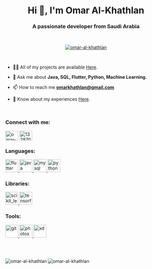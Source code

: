 <h1 style="text-decoration: none;" align="center">Hi 👋, I'm Omar Al-Khathlan</h1>

<h3 align="center">A passionate developer from Saudi Arabia</h3>

<br/>


<p align="middle"> <a href="https://github.com/ryo-ma/github-profile-trophy"><img src="https://github-profile-trophy.vercel.app/?username=omar-al-khathlan&margin-w=15&margin-h=15&theme=onedark&no-frame=true&no-bg=true" alt="omar-al-khathlan" /></a> </p>

<br/>

- 👨‍💻 All of my projects are available [Here](https://github.com/Omar-Al-Khathlan?tab=repositories).

- 💬 Ask me about **Java, SQL, Flutter, Python, Machine Learning.**

- 📫 How to reach me **omarkhathlan@gmail.com**

- 📄 Know about my experiences [Here](https://www.linkedin.com/in/omar-al-khathlan/).

<br/>

<h3 align="left">Connect with me:</h3>
<p align="left">
<a href="https://linkedin.com/in/omar-al-khathlan" target="blank"><img align="center" src="https://cdn.jsdelivr.net/npm/simple-icons@3.0.1/icons/linkedin.svg" alt="omar-al-khathlan" height="30" width="40" /></a>
<a href="https://stackoverflow.com/users/13287040" target="blank"><img align="center" src="https://cdn.jsdelivr.net/npm/simple-icons@3.0.1/icons/stackoverflow.svg" alt="13287040" height="30" width="40" /></a>
</p>

<h3 align="left">Languages:</h3>
<p align="left"> <a href="https://flutter.dev" target="_blank"> <img src="https://www.vectorlogo.zone/logos/flutterio/flutterio-icon.svg" alt="flutter" width="40" height="40"/> </a> <a href="https://www.java.com" target="_blank"> <img src="https://devicons.github.io/devicon/devicon.git/icons/java/java-original-wordmark.svg" alt="java" width="40" height="40"/> </a> <a href="https://www.mysql.com/" target="_blank"> <img src="https://devicons.github.io/devicon/devicon.git/icons/mysql/mysql-original-wordmark.svg" alt="mysql" width="40" height="40"/> </a> <a href="https://www.python.org" target="_blank"> <img src="https://devicons.github.io/devicon/devicon.git/icons/python/python-original.svg" alt="python" width="40" height="40"/> </a> </p>

<h3 align="left">Libraries:</h3>
<p align="left"> <a href="https://scikit-learn.org/" target="_blank"> <img src="https://upload.wikimedia.org/wikipedia/commons/0/05/Scikit_learn_logo_small.svg" alt="scikit_learn" width="40" height="40"/> </a> <a href="https://www.tensorflow.org" target="_blank"> <img src="https://www.vectorlogo.zone/logos/tensorflow/tensorflow-icon.svg" alt="tensorflow" width="40" height="40"/> </a> </p>

<h3 align="left">Tools:</h3>
<p align="left"> <a href="https://git-scm.com/" target="_blank"> <img src="https://www.vectorlogo.zone/logos/git-scm/git-scm-icon.svg" alt="git" width="40" height="40"/> </a> <a href="https://www.photoshop.com/en" target="_blank"> <img src="https://devicons.github.io/devicon/devicon.git/icons/photoshop/photoshop-plain.svg" alt="photoshop" width="40" height="40"/> </a> <a href="https://www.adobe.com/products/xd.html" target="_blank"> <img src="https://cdn.worldvectorlogo.com/logos/adobe-xd.svg" alt="xd" width="40" height="40"/> </a> </p>

<br/>
<br/>

<p><img align="left" src="https://github-readme-stats.vercel.app/api/top-langs?username=omar-al-khathlan&show_icons=true&locale=en&hide_border=true&theme=onedark&bg_color=00000000" alt="omar-al-khathlan" /></p>
<p><img align="center" src="https://github-readme-stats.vercel.app/api?username=omar-al-khathlan&show_icons=true&locale=en&hide_border=true&theme=onedark&bg_color=00000000" alt="omar-al-khathlan" /></p>


